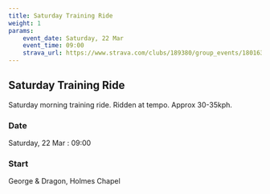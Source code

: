 ```yaml
---
title: Saturday Training Ride
weight: 1
params:
    event_date: Saturday, 22 Mar
    event_time: 09:00
    strava_url: https://www.strava.com/clubs/189380/group_events/1801637
---
```


## Saturday Training Ride 

Saturday morning training ride. Ridden at tempo. Approx 30-35kph.

### Date

Saturday, 22 Mar : 09:00

### Start

George &amp; Dragon, Holmes Chapel


